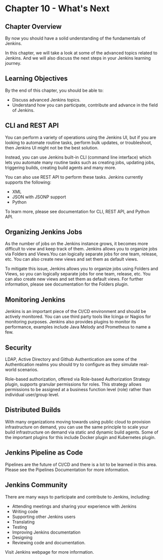 # Chapter 10 - What's Next

## Chapter Overview
By now you should have a solid understanding of the fundamentals of Jenkins.

In this chapter, we will take a look at some of the advanced topics related to Jenkins. And we will also discuss the next steps in your Jenkins learning journey.

## Learning Objectives
By the end of this chapter, you should be able to:

* Discuss advanced Jenkins topics.
* Understand how you can participate, contribute and advance in the field of Jenkins.

## CLI and REST API
You can perform a variety of operations using the Jenkins UI, but if you are looking to automate routine tasks, perform bulk updates, or troubleshoot, then Jenkins UI might not be the best solution.

Instead, you can use Jenkins built-in CLI (command line interface) which lets you automate many routine tasks such as creating jobs, updating jobs, triggering builds, creating build agents and many more.

You can also use REST API to perform these tasks. Jenkins currently supports the following:

* XML
* JSON with JSONP support
* Python

To learn more, please see documentation for CLI, REST API, and Python API. 

## Organizing Jenkins Jobs
As the number of jobs on the Jenkins instance grows, it becomes more difficult to view and keep track of them. Jenkins allows you to organize jobs via Folders and Views.You can logically separate jobs for one team, release, etc. You can also create new views and set them as default views.

To mitigate this issue, Jenkins allows you to organize jobs using Folders and Views, so you can logically separate jobs for one team, release, etc. You can also create new views and set them as default views. For further information, please see documentation for the Folders plugin.

## Monitoring Jenkins
Jenkins is an important piece of the CI/CD environment and should be actively monitored. You can use third party tools like Icinga or Nagios for monitoring purposes. Jenkins also provides plugins to monitor its performance, examples include Java Melody and Prometheus to name a few.

## Security
LDAP, Active Directory and Github Authentication are some of the Authentication realms you should try to configure as they simulate real-world scenarios.

Role-based authorization, offered via Role-based Authorization Strategy plugin, supports granular permissions for roles. This strategy allows permissions to be assigned at a business function level (role) rather than individual user/group level.

## Distributed Builds
With many organizations moving towards using public cloud to provision infrastructure on demand, you can use the same principle to scale your build infrastructure on demand via static and dynamic build agents. Some of the important plugins for this include Docker plugin and Kubernetes plugin.

## Jenkins Pipeline as Code
Pipelines are the future of CI/CD and there is a lot to be learned in this area. Please see the Pipelines Documentation for more information.

## Jenkins Community
There are many ways to participate and contribute to Jenkins, including:

* Attending meetings and sharing your experience with Jenkins
* Writing code
* Supporting other Jenkins users
* Translating
* Testing
* Improving Jenkins documentation
* Designing
* Reviewing code and documentation.

Visit Jenkins webpage for more information.
